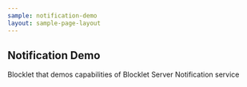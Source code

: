 ```yaml
---
sample: notification-demo
layout: sample-page-layout
---
```


## Notification Demo

Blocklet that demos capabilities of Blocklet Server Notification service
